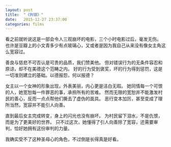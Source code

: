 ```yaml
---
layout: post
title:  "《狗镇》"
date:   2015-12-27 23:37:00
categories: films
---
```


看之前就听说这是一部会令人三观崩坏的电影，三个小时电影过后，毫发无伤。
也许是豆瓣上的小文青多少有点玻璃心，又或者是因为我自己从来没有像女主角这么宽容过。

善良与慈悲不可否认是可贵的品质，我们赞美他。
但对错误行为的无条件容忍和原谅，却不在美德这个范畴之内。
好的行为受到褒奖，坏的行为得到惩罚，这是一切准则建立的基础。以德报怨，何以报德？

女主以一个女神的形象出现，外表美丽，内心更是洁白无瑕。
她同情每一个可恨的人，她宽恕每一件罪恶的事，承担所有的苦难。
然而无限的宽恕并不能激发村民的善心，反而一点点帮他们撕去了虚伪的面具。
恶行变本加厉，甚至变成了理所当然，宽容并不能引人向善。

直到最后女主完成转变，身上的闪光也没有崩坏。
为村民留下泪水，不是仇恨，而是为了更美好的世界。
只不过这次，她懂得了引人向善除了宽容，还需要审判，恰好她拥有这份审判的力量。

我确实受不了这种圣母心的角色，不过倒是长得真是好看。

